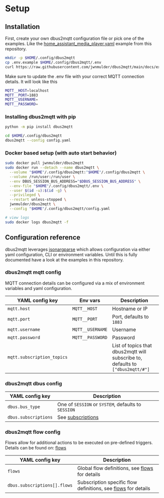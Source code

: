# Setup

## Installation

First, create your own dbus2mqtt configuration file or pick one of the examples. Like the [home_assistant_media_player.yaml](https://github.com/jwnmulder/dbus2mqtt/blob/main/docs/examples/home_assistant_media_player.yaml) example from this repository.

```bash
mkdir -p $HOME/.config/dbus2mqtt
cp .env.example $HOME/.config/dbus2mqtt/.env
curl https://raw.githubusercontent.com/jwnmulder/dbus2mqtt/main/docs/examples/home_assistant_media_player.yaml -o $HOME/.config/dbus2mqtt/config.yaml
```

Make sure to update the .env file with your correct MQTT connection details. It will look like this

```bash
MQTT__HOST=localhost
MQTT__PORT=1883
MQTT__USERNAME=
MQTT__PASSWORD=
```

### Installing dbus2mqtt with pip

```bash
python -m pip install dbus2mqtt

cd $HOME/.config/dbus2mqtt
dbus2mqtt --config config.yaml
```

### Docker based setup (with auto start behavior)

```bash
sudo docker pull jwnmulder/dbus2mqtt
sudo docker run --detach --name dbus2mqtt \
  --volume "$HOME"/.config/dbus2mqtt:"$HOME"/.config/dbus2mqtt \
  --volume /run/user:/run/user \
  --env DBUS_SESSION_BUS_ADDRESS="$DBUS_SESSION_BUS_ADDRESS" \
  --env-file "$HOME"/.config/dbus2mqtt/.env \
  --user $(id -u):$(id -g) \
  --privileged \
  --restart unless-stopped \
  jwnmulder/dbus2mqtt \
  --config "$HOME"/.config/dbus2mqtt/config.yaml

# view logs
sudo docker logs dbus2mqtt -f
```

## Configuration reference

dbus2mqtt leverages [jsonargparse](https://jsonargparse.readthedocs.io/en/stable/) which allows configuration via either yaml configuration, CLI or environment variables. Until this is fully documented have a look at the examples in this repository.

### dbus2mqtt **mqtt** config

MQTT connection details can be configured via a mix of environment variables and yaml configuration.

| YAML config key            | Env vars         | Description              |
| -------------------------- | ---------------- | ------------------------ |
| `mqtt.host`                | `MQTT__HOST`     | Hostname or IP           |
| `mqtt.port`                | `MQTT__PORT`     | Port, defaults to `1883` |
| `mqtt.username`            | `MQTT__USERNAME` | Username                 |
| `mqtt.password`            | <nobr>`MQTT__PASSWORD`</nobr> | Password    |
| `mqtt.subscription_topics` |                  | List of topics that dbus2mqtt will subscribe to, defaults to `["dbus2mqtt/#"]` |

### dbus2mqtt **dbus** config

| YAML config key            | Description              |
| -------------------------- | ------------------------ |
| `dbus.bus_type`            | One of `SESSION` or `SYSTEM`, defaults to `SESSION` |
| `dbus.subscriptions`       | See [subscriptions](subscriptions.md) |

### dbus2mqtt **flow** config

Flows allow for additional actions to be executed on pre-defined triggers. Details can be found on: [flows](flows/index.md)

| YAML config key              | Description              |
| ---------------------------- | ------------------------ |
| `flows`                      | Global flow definitions, see [flows](flows/index.md) for details       |
| `dbus.subscriptions[].flows` | Subscription specific flow definitions, see [flows](flows/index.md) for details       |
